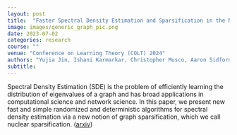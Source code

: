 ```yaml
---
layout: post
title:  "Faster Spectral Density Estimation and Sparsification in the Nuclear Norm"
image: images/generic_graph_pic.png
date: 2023-07-02
categories: research
course: ""  
venue: "Conference on Learning Theory (COLT) 2024"
authors: "Yujia Jin, Ishani Karmarkar, Christopher Musco, Aaron Sidford, and Apoorv Vikram Singh (alphabetical)"
subtitle:
---
```

Spectral Density Estimation (SDE) is the problem of efficiently learning the distribution of eigenvalues of a graph and has broad applications in computational science and network science. In this paper, we present new fast and simple randomized and deterministic algorithms for spectral density estimation via a new notion of graph sparsification, which we call nuclear sparsification. (<a href="https://arxiv.org/abs/2406.07521">arxiv</a>)
